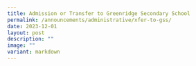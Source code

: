 ```yaml
---
title: Admission or Transfer to Greenridge Secondary School
permalink: /announcements/administrative/xfer-to-gss/
date: 2023-12-01
layout: post
description: ""
image: ""
variant: markdown
---
```

